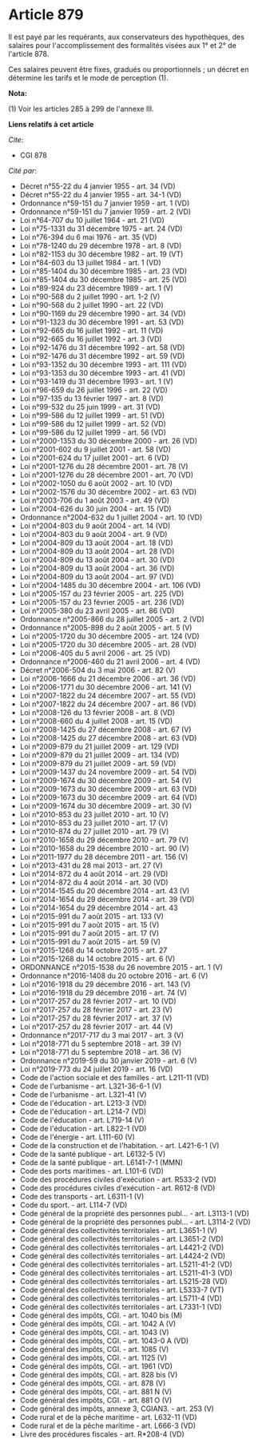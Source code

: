 # Article 879

Il est payé par les requérants, aux conservateurs des hypothèques, des salaires pour l'accomplissement des formalités visées
aux 1° et 2° de l'article 878.

Ces salaires peuvent être fixes, gradués ou proportionnels ; un décret en détermine les tarifs et le mode de perception (1).

**Nota:**

(1) Voir les articles 285 à 299 de l'annexe III.

**Liens relatifs à cet article**

_Cite_:

  - CGI 878

_Cité par_:

  - Décret n°55-22 du 4 janvier 1955 - art. 34 (VD)
  - Décret n°55-22 du 4 janvier 1955 - art. 34-1 (VD)
  - Ordonnance n°59-151 du 7 janvier 1959 - art. 1 (VD)
  - Ordonnance n°59-151 du 7 janvier 1959 - art. 2 (VD)
  - Loi n°64-707 du 10 juillet 1964 - art. 21 (VD)
  - Loi n°75-1331 du 31 décembre 1975 - art. 24 (VD)
  - Loi n°76-394 du 6 mai 1976 - art. 35 (VD)
  - Loi n°78-1240 du 29 décembre 1978 - art. 8 (VD)
  - Loi n°82-1153 du 30 décembre 1982 - art. 19 (VT)
  - Loi n°84-603 du 13 juillet 1984 - art. 1 (VD)
  - Loi n°85-1404 du 30 décembre 1985 - art. 23 (VD)
  - Loi n°85-1404 du 30 décembre 1985 - art. 25 (VD)
  - Loi n°89-924 du 23 décembre 1989 - art. 1 (V)
  - Loi n°90-568 du 2 juillet 1990 - art. 1-2 (V)
  - Loi n°90-568 du 2 juillet 1990 - art. 22 (VD)
  - Loi n°90-1169 du 29 décembre 1990 - art. 34 (VD)
  - Loi n°91-1323 du 30 décembre 1991 - art. 53 (VD)
  - Loi n°92-665 du 16 juillet 1992 - art. 11 (VD)
  - Loi n°92-665 du 16 juillet 1992 - art. 3 (VD)
  - Loi n°92-1476 du 31 décembre 1992 - art. 58 (VD)
  - Loi n°92-1476 du 31 décembre 1992 - art. 59 (VD)
  - Loi n°93-1352 du 30 décembre 1993 - art. 111 (VD)
  - Loi n°93-1353 du 30 décembre 1993 - art. 41 (VD)
  - Loi n°93-1419 du 31 décembre 1993 - art. 1 (V)
  - Loi n°96-659 du 26 juillet 1996 - art. 22 (VD)
  - Loi n°97-135 du 13 février 1997 - art. 8 (VD)
  - Loi n°99-532 du 25 juin 1999 - art. 31 (VD)
  - Loi n°99-586 du 12 juillet 1999 - art. 51 (VD)
  - Loi n°99-586 du 12 juillet 1999 - art. 52 (VD)
  - Loi n°99-586 du 12 juillet 1999 - art. 56 (VD)
  - Loi n°2000-1353 du 30 décembre 2000 - art. 26 (VD)
  - Loi n°2001-602 du 9 juillet 2001 - art. 58 (VD)
  - Loi n°2001-624 du 17 juillet 2001 - art. 6 (VD)
  - Loi n°2001-1276 du 28 décembre 2001 - art. 78 (V)
  - Loi n°2001-1276 du 28 décembre 2001 - art. 70 (VD)
  - Loi n°2002-1050 du 6 août 2002 - art. 10 (VD)
  - Loi n°2002-1576 du 30 décembre 2002 - art. 63 (VD)
  - Loi n°2003-706 du 1 août 2003 - art. 49 (VD)
  - Loi n°2004-626 du 30 juin 2004 - art. 15 (VD)
  - Ordonnance n°2004-632 du 1 juillet 2004 - art. 10 (VD)
  - Loi n°2004-803 du 9 août 2004 - art. 14 (VD)
  - Loi n°2004-803 du 9 août 2004 - art. 9 (VD)
  - Loi n°2004-809 du 13 août 2004 - art. 18 (VD)
  - Loi n°2004-809 du 13 août 2004 - art. 28 (VD)
  - Loi n°2004-809 du 13 août 2004 - art. 30 (VD)
  - Loi n°2004-809 du 13 août 2004 - art. 36 (VD)
  - Loi n°2004-809 du 13 août 2004 - art. 97 (VD)
  - Loi n°2004-1485 du 30 décembre 2004 - art. 106 (VD)
  - Loi n°2005-157 du 23 février 2005 - art. 225 (VD)
  - Loi n°2005-157 du 23 février 2005 - art. 236 (VD)
  - Loi n°2005-380 du 23 avril 2005 - art. 86 (VD)
  - Ordonnance n°2005-866 du 28 juillet 2005 - art. 2 (VD)
  - Ordonnance n°2005-898 du 2 août 2005 - art. 5 (V)
  - Loi n°2005-1720 du 30 décembre 2005 - art. 124 (VD)
  - Loi n°2005-1720 du 30 décembre 2005 - art. 28 (VD)
  - Loi n°2006-405 du 5 avril 2006 - art. 25 (VD)
  - Ordonnance n°2006-460 du 21 avril 2006 - art. 4 (VD)
  - Décret n°2006-504 du 3 mai 2006 - art. 82 (V)
  - Loi n°2006-1666 du 21 décembre 2006 - art. 36 (VD)
  - Loi n°2006-1771 du 30 décembre 2006 - art. 141 (V)
  - Loi n°2007-1822 du 24 décembre 2007 - art. 55 (VD)
  - Loi n°2007-1822 du 24 décembre 2007 - art. 86 (VD)
  - Loi n°2008-126 du 13 février 2008 - art. 8 (VD)
  - Loi n°2008-660 du 4 juillet 2008 - art. 15 (VD)
  - Loi n°2008-1425 du 27 décembre 2008 - art. 67 (V)
  - Loi n°2008-1425 du 27 décembre 2008 - art. 63 (VD)
  - Loi n°2009-879 du 21 juillet 2009 - art. 129 (VD)
  - Loi n°2009-879 du 21 juillet 2009 - art. 134 (VD)
  - Loi n°2009-879 du 21 juillet 2009 - art. 59 (VD)
  - Loi n°2009-1437 du 24 novembre 2009 - art. 54 (VD)
  - Loi n°2009-1674 du 30 décembre 2009 - art. 54 (V)
  - Loi n°2009-1673 du 30 décembre 2009 - art. 63 (VD)
  - Loi n°2009-1673 du 30 décembre 2009 - art. 64 (VD)
  - Loi n°2009-1674 du 30 décembre 2009 - art. 30 (V)
  - Loi n°2010-853 du 23 juillet 2010 - art. 10 (V)
  - Loi n°2010-853 du 23 juillet 2010 - art. 17 (V)
  - Loi n°2010-874 du 27 juillet 2010 - art. 79 (V)
  - Loi n°2010-1658 du 29 décembre 2010 - art. 79 (V)
  - Loi n°2010-1658 du 29 décembre 2010 - art. 90 (V)
  - Loi n°2011-1977 du 28 décembre 2011 - art. 156 (V)
  - Loi n°2013-431 du 28 mai 2013 - art. 27 (V)
  - Loi n°2014-872 du 4 août 2014 - art. 29 (VD)
  - Loi n°2014-872 du 4 août 2014 - art. 30 (VD)
  - Loi n°2014-1545 du 20 décembre 2014 - art. 43 (V)
  - Loi n°2014-1654 du 29 décembre 2014 - art. 39 (VD)
  - Loi n°2014-1654 du 29 décembre 2014 - art. 43
  - Loi n°2015-991 du 7 août 2015 - art. 133 (V)
  - Loi n°2015-991 du 7 août 2015 - art. 15 (V)
  - Loi n°2015-991 du 7 août 2015 - art. 17 (V)
  - Loi n°2015-991 du 7 août 2015 - art. 59 (V)
  - Loi n°2015-1268 du 14 octobre 2015 - art. 27
  - Loi n°2015-1268 du 14 octobre 2015 - art. 6 (V)
  - ORDONNANCE n°2015-1538 du 26 novembre 2015 - art. 1 (V)
  - Ordonnance n°2016-1408 du 20 octobre 2016 - art. 6 (V)
  - Loi n°2016-1918 du 29 décembre 2016 - art. 143 (V)
  - Loi n°2016-1918 du 29 décembre 2016 - art. 74 (V)
  - Loi n°2017-257 du 28 février 2017 - art. 10 (VD)
  - Loi n°2017-257 du 28 février 2017 - art. 23 (V)
  - Loi n°2017-257 du 28 février 2017 - art. 37 (V)
  - Loi n°2017-257 du 28 février 2017 - art. 44 (V)
  - Ordonnance n°2017-717 du 3 mai 2017 - art. 3 (V)
  - Loi n°2018-771 du 5 septembre 2018 - art. 39 (V)
  - Loi n°2018-771 du 5 septembre 2018 - art. 36 (V)
  - Ordonnance n°2019-59 du 30 janvier 2019 - art. 6 (V)
  - Loi n°2019-773 du 24 juillet 2019 - art. 16 (VD)
  - Code de l'action sociale et des familles - art. L211-11 (VD)
  - Code de l'urbanisme - art. L321-36-6-1 (V)
  - Code de l'urbanisme - art. L321-41 (V)
  - Code de l'éducation - art. L213-3 (VD)
  - Code de l'éducation - art. L214-7 (VD)
  - Code de l'éducation - art. L719-14 (V)
  - Code de l'éducation - art. L822-1 (VD)
  - Code de l'énergie - art. L111-60 (V)
  - Code de la construction et de l'habitation. - art. L421-6-1 (V)
  - Code de la santé publique - art. L6132-5 (V)
  - Code de la santé publique - art. L6141-7-1 (MMN)
  - Code des ports maritimes - art. L101-6 (VD)
  - Code des procédures civiles d'exécution - art. R533-2 (VD)
  - Code des procédures civiles d'exécution - art. R612-8 (VD)
  - Code des transports - art. L6311-1 (V)
  - Code du sport. - art. L114-7 (VD)
  - Code général de la propriété des personnes publ... - art. L3113-1 (VD)
  - Code général de la propriété des personnes publ... - art. L3114-2 (VD)
  - Code général des collectivités territoriales - art. L3651-1 (V)
  - Code général des collectivités territoriales - art. L3651-2 (VD)
  - Code général des collectivités territoriales - art. L4421-2 (VD)
  - Code général des collectivités territoriales - art. L4424-2 (VD)
  - Code général des collectivités territoriales - art. L5211-41-2 (VD)
  - Code général des collectivités territoriales - art. L5211-41-3 (VD)
  - Code général des collectivités territoriales - art. L5215-28 (VD)
  - Code général des collectivités territoriales - art. L5333-7 (VT)
  - Code général des collectivités territoriales - art. L5711-4 (VD)
  - Code général des collectivités territoriales - art. L7331-1 (VD)
  - Code général des impôts, CGI. - art. 1040 bis (M)
  - Code général des impôts, CGI. - art. 1042 A (V)
  - Code général des impôts, CGI. - art. 1043 (V)
  - Code général des impôts, CGI. - art. 1043-0 A (VD)
  - Code général des impôts, CGI. - art. 1085 (V)
  - Code général des impôts, CGI. - art. 1125 (V)
  - Code général des impôts, CGI. - art. 1961 (VD)
  - Code général des impôts, CGI. - art. 828 bis (V)
  - Code général des impôts, CGI. - art. 878 (V)
  - Code général des impôts, CGI. - art. 881 N (V)
  - Code général des impôts, CGI. - art. 881 O (V)
  - Code général des impôts, annexe 3, CGIAN3. - art. 253 (V)
  - Code rural et de la pêche maritime - art. L632-11 (VD)
  - Code rural et de la pêche maritime - art. L666-3 (VD)
  - Livre des procédures fiscales - art. R*208-4 (VD)
